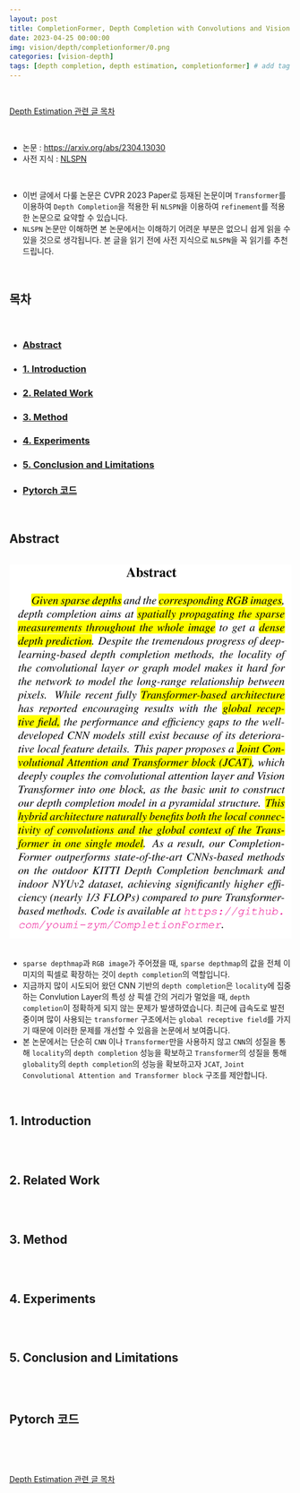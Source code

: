 ```yaml
---
layout: post
title: CompletionFormer, Depth Completion with Convolutions and Vision Transformers
date: 2023-04-25 00:00:00
img: vision/depth/completionformer/0.png
categories: [vision-depth]
tags: [depth completion, depth estimation, completionformer] # add tag
---
```


<br>

[Depth Estimation 관련 글 목차](https://gaussian37.github.io/vision-depth-table/)

<br>

- 논문 : https://arxiv.org/abs/2304.13030
- 사전 지식 : [NLSPN](https://gaussian37.github.io/vision-depth-nlspn/)

<br>

- 이번 글에서 다룰 논문은 CVPR 2023 Paper로 등재된 논문이며 `Transformer`를 이용하여 `Depth Completion`을 적용한 뒤 `NLSPN`을 이용하여 `refinement`를 적용한 논문으로 요약할 수 있습니다.
- `NLSPN` 논문만 이해하면 본 논문에서는 이해하기 어려운 부분은 없으니 쉽게 읽을 수 있을 것으로 생각됩니다. 본 글을 읽기 전에 사전 지식으로 `NLSPN`을 꼭 읽기를 추천드립니다.

<br>

## **목차**

<br>

- ### [Abstract](#abstract-1)
- ### [1. Introduction](#1-introduction-1)
- ### [2. Related Work](#2-related-work-1)
- ### [3. Method](#3-method-1)
- ### [4. Experiments](#4-experiments-1)
- ### [5. Conclusion and Limitations](#5-conclusion-and-limitations-1)
- ### [Pytorch 코드](#pytorch-코드-1)

<br>

## **Abstract**

<br>
<center><img src="../assets/img/vision/depth/completionformer/1.png" alt="Drawing" style="width: 600px;"/></center>
<br>

- `sparse depthmap`과 `RGB image`가 주어졌을 때, `sparse depthmap`의 값을 전체 이미지의 픽셀로 확장하는 것이 `depth completion`의 역할입니다.
- 지금까지 많이 시도되어 왔던 CNN 기반의 `depth completion`은 `locality`에 집중하는 Convlution Layer의 특성 상 픽셀 간의 거리가 멀었을 때, `depth completion`이 정확하게 되지 않는 문제가 발생하였습니다. 최근에 급속도로 발전 중이며 많이 사용되는 `transformer` 구조에서는 `global receptive field`를 가지기 때문에 이러한 문제를 개선할 수 있음을 논문에서 보여줍니다.
- 본 논문에서는 단순히 `CNN` 이나 `Transformer`만을 사용하지 않고 `CNN`의 성질을 통해 `locality`의 `depth completion` 성능을 확보하고 `Transformer`의 성질을 통해 `globality`의 `depth completion`의 성능을 확보하고자 `JCAT`, `Joint Convolutional Attention and Transformer block` 구조를 제안합니다.

<br>

## **1. Introduction**

<br>



<br>

## **2. Related Work**

<br>

<br>

## **3. Method**

<br>

<br>

## **4. Experiments**

<br>

<br>

## **5. Conclusion and Limitations**

<br>

<br>

## **Pytorch 코드**

<br>

<br>




<br>

[Depth Estimation 관련 글 목차](https://gaussian37.github.io/vision-depth-table/)

<br>
